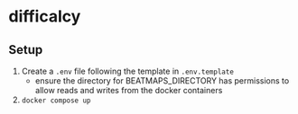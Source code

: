 # difficalcy

## Setup

1. Create a `.env` file following the template in `.env.template`
    - ensure the directory for BEATMAPS_DIRECTORY has permissions to allow reads and writes from the docker containers
2. `docker compose up`
